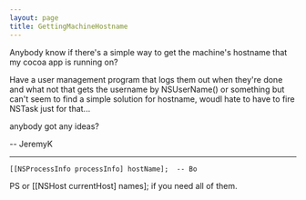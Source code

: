```yaml
---
layout: page
title: GettingMachineHostname
---
```


Anybody know if there's a simple way to get the machine's hostname that my cocoa app is running on?

Have a user management program that logs them out when they're done and what not that gets the username by NSUserName() or something but can't seem to find a simple solution for hostname, woudl hate to have to fire NSTask just for that...

anybody got any ideas?

 -- JeremyK

----

    [[NSProcessInfo processInfo] hostName];  -- Bo

PS or     [[NSHost currentHost] names]; if you need all of them.

